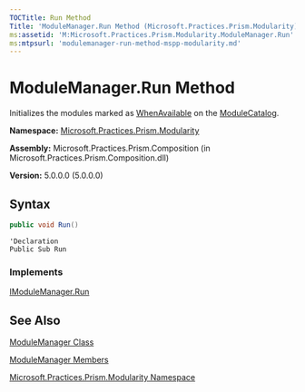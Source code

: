 ```yaml
---
TOCTitle: Run Method
Title: 'ModuleManager.Run Method (Microsoft.Practices.Prism.Modularity)'
ms:assetid: 'M:Microsoft.Practices.Prism.Modularity.ModuleManager.Run'
ms:mtpsurl: 'modulemanager-run-method-mspp-modularity.md'
---
```


# ModuleManager.Run Method

Initializes the modules marked as [WhenAvailable](initializationmode-enumeration-mspp-modularity.md) on the [ModuleCatalog](modulemanager-modulecatalog-property-mspp-modularity.md).

**Namespace:** [Microsoft.Practices.Prism.Modularity](mspp-modularity-namespace.md)

**Assembly:** Microsoft.Practices.Prism.Composition (in Microsoft.Practices.Prism.Composition.dll)

**Version:** 5.0.0.0 (5.0.0.0)

## Syntax

```C#
public void Run()
```

```VB
'Declaration
Public Sub Run
```

### Implements

[IModuleManager.Run](imodulemanager-run-method-mspp-modularity.md)

## See Also

[ModuleManager Class](modulemanager-class-mspp-modularity.md)

[ModuleManager Members](modulemanager-members-mspp-modularity.md)

[Microsoft.Practices.Prism.Modularity Namespace](mspp-modularity-namespace.md)
